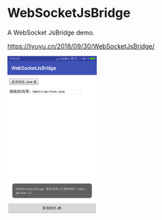 # WebSocketJsBridge
A WebSocket JsBridge demo.

https://liyuyu.cn/2018/09/30/WebSocketJsBridge/

<img src="screenshot.png" width="40%" height="40%" alt="screenshot"/>
